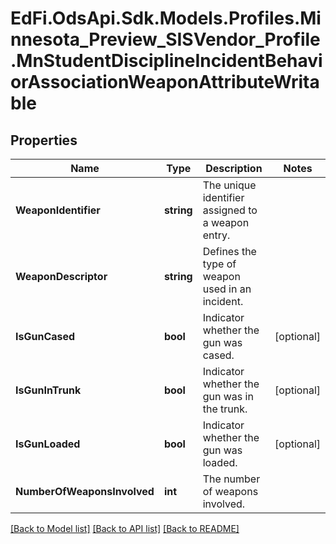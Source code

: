 # EdFi.OdsApi.Sdk.Models.Profiles.Minnesota_Preview_SISVendor_Profile.MnStudentDisciplineIncidentBehaviorAssociationWeaponAttributeWritable

## Properties

Name | Type | Description | Notes
------------ | ------------- | ------------- | -------------
**WeaponIdentifier** | **string** | The unique identifier assigned to a weapon entry. | 
**WeaponDescriptor** | **string** | Defines the type of weapon used in an incident. | 
**IsGunCased** | **bool** | Indicator whether the gun was cased. | [optional] 
**IsGunInTrunk** | **bool** | Indicator whether the gun was in the trunk. | [optional] 
**IsGunLoaded** | **bool** | Indicator whether the gun was loaded. | [optional] 
**NumberOfWeaponsInvolved** | **int** | The number of weapons involved. | 

[[Back to Model list]](../README.md#documentation-for-models) [[Back to API list]](../README.md#documentation-for-api-endpoints) [[Back to README]](../README.md)

